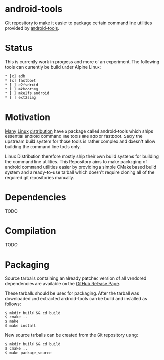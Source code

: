 # android-tools

Git repository to make it easier to package certain command line
utilities provided by [android-tools][android-tools].

# Status

This is currently work in progress and more of an experiment. The
following tools can currently be build under Alpine Linux:

	* [x] adb
	* [x] fastboot
	* [ ] e2fsdroid
	* [ ] mkbootimg
	* [ ] mke2fs.android
	* [ ] ext2simg

# Motivation

[Many][void-linux] [Linux][arch-linux] [distribution][alpine-linux] have
a package called android-tools which ships essential android command
line tools like adb or fastboot. Sadly the upstream build system for
those tools is rather complex and doesn't allow building the command
line tools only.

Linux Distribution therefore mostly ship their own build systems for
building the command line utilities. This Repository aims to make
packaging of android command utilities easier by providing a simple
CMake based build system and a ready-to-use tarball which doesn't
require cloning all of the required git repositories manually.

# Dependencies

TODO

# Compilation

TODO

# Packaging

Source tarballs containing an already patched version of all vendored
dependencies are available on the [GitHub Release Page][android-tools].

These tarballs should be used for packaging. After the tarball was
downloaded and extracted android-tools can be build and installed as
follows:

	$ mkdir build && cd build
	$ cmake ..
	$ make
	$ make install

New source tarballs can be created from the Git repository using:

	$ mkdir build && cd build
	$ cmake ..
	$ make package_source

[android-tools]: https://sites.google.com/a/android.com/tools/
[void-linux]: https://github.com/voidlinux/void-packages/tree/master/srcpkgs/android-tools
[arch-linux]: https://www.archlinux.org/packages/community/x86_64/android-tools/
[alpine-linux]: https://pkgs.alpinelinux.org/package/edge/testing/x86_64/android-tools
[release-page]: https://github.com/nmeum/android-tools/releases
